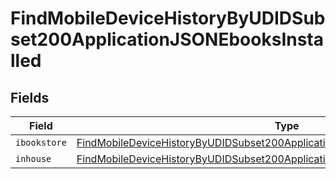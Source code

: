 # FindMobileDeviceHistoryByUDIDSubset200ApplicationJSONEbooksInstalled


## Fields

| Field                                                                                                                                                                                         | Type                                                                                                                                                                                          | Required                                                                                                                                                                                      | Description                                                                                                                                                                                   |
| --------------------------------------------------------------------------------------------------------------------------------------------------------------------------------------------- | --------------------------------------------------------------------------------------------------------------------------------------------------------------------------------------------- | --------------------------------------------------------------------------------------------------------------------------------------------------------------------------------------------- | --------------------------------------------------------------------------------------------------------------------------------------------------------------------------------------------- |
| `ibookstore`                                                                                                                                                                                  | [FindMobileDeviceHistoryByUDIDSubset200ApplicationJSONEbooksInstalledIbookstore](../../models/operations/findmobiledevicehistorybyudidsubset200applicationjsonebooksinstalledibookstore.md)[] | :heavy_minus_sign:                                                                                                                                                                            | N/A                                                                                                                                                                                           |
| `inhouse`                                                                                                                                                                                     | [FindMobileDeviceHistoryByUDIDSubset200ApplicationJSONEbooksInstalledInhouse](../../models/operations/findmobiledevicehistorybyudidsubset200applicationjsonebooksinstalledinhouse.md)[]       | :heavy_minus_sign:                                                                                                                                                                            | N/A                                                                                                                                                                                           |